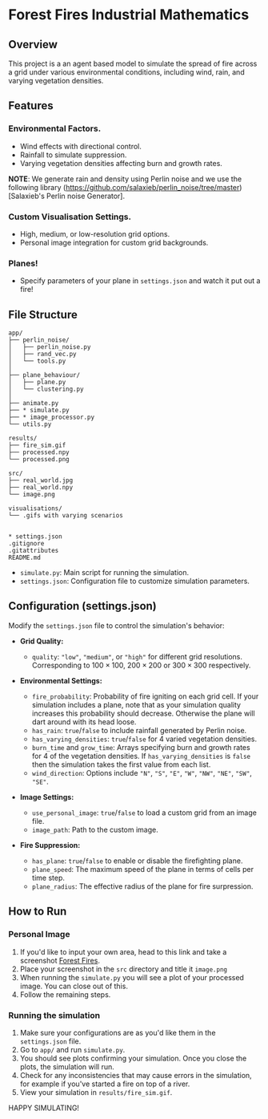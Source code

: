 # Forest Fires Industrial Mathematics
## Overview
This project is a an agent based model to simulate the spread of fire across a grid under various environmental conditions, including wind, rain, and varying vegetation densities.

## Features
### Environmental Factors.
  - Wind effects with directional control.
  - Rainfall to simulate suppression.
  - Varying vegetation densities affecting burn and growth rates.

  **NOTE**: We generate rain and density using Perlin noise and we use the following library (https://github.com/salaxieb/perlin_noise/tree/master)[Salaxieb's Perlin noise Generator].

### Custom Visualisation Settings.
  - High, medium, or low-resolution grid options.
  - Personal image integration for custom grid backgrounds.

### Planes!
- Specify parameters of your plane in `settings.json` and watch it put out a fire!

## File Structure

```text
app/
├── perlin_noise/
│   ├── perlin_noise.py
│   ├── rand_vec.py
│   └── tools.py
│
├── plane_behaviour/
│   ├── plane.py
│   └── clustering.py
│
├── animate.py
├── * simulate.py
├── * image_processor.py
└── utils.py

results/
├── fire_sim.gif
├── processed.npy
└── processed.png

src/
├── real_world.jpg
├── real_world.npy
└── image.png

visualisations/
└── .gifs with varying scenarios


* settings.json
.gitignore
.gitattributes
README.md
```


- `simulate.py`: Main script for running the simulation.
- `settings.json`: Configuration file to customize simulation parameters.

## Configuration (settings.json)

Modify the `settings.json` file to control the simulation's behavior:

- **Grid Quality:**
  - `quality`: `"low"`, `"medium"`, or `"high"` for different grid resolutions. Corresponding to $100\times100$, $200\times200$ or $300\times300$ respectively.

- **Environmental Settings:**
  - `fire_probability`: Probability of fire igniting on each grid cell. If your simulation includes a plane, note that as your simulation quality increases this probability should decrease. Otherwise the plane will dart around with its head loose.
  - `has_rain`: `true`/`false` to include rainfall generated by Perlin noise.
  - `has_varying_densities`: `true`/`false` for 4 varied vegetation densities.
  - `burn_time` and `grow_time`: Arrays specifying burn and growth rates for 4 of the vegetation densities. If `has_varying_densities` is `false` then the simulation takes the first value from each list.
  - `wind_direction`: Options include `"N"`, `"S"`, `"E"`, `"W"`, `"NW"`, `"NE"`, `"SW"`, `"SE"`.
- **Image Settings:**
  - `use_personal_image`: `true`/`false` to load a custom grid from an image file.
  - `image_path`: Path to the custom image.
- **Fire Suppression:**
  - `has_plane`: `true`/`false` to enable or disable the firefighting plane.
  - `plane_speed`: The maximum speed of the plane in terms of cells per time step.
  - `plane_radius`: The effective radius of the plane for fire surpression.


## How to Run

### Personal Image
1. If you'd like to input your own area, head to this link and take a screenshot <a href="https://www.google.com/maps/d/viewer?mid=1OpMoz-v9iOYinQPbBzzx_lBT0QO8h-8&ll=-37.38159633507727%2C148.62546596105895&z=10" target="_blank">Forest Fires</a>.
2. Place your screenshot in the `src` directory and title it `image.png`
3. When running the `simulate.py` you will see a plot of your processed image. You can close out of this.
4. Follow the remaining steps.

### Running the simulation
1. Make sure your configurations are as you'd like them in the `settings.json` file.
2. Go to `app/` and run `simulate.py`.
3. You should see plots confirming your simulation. Once you close the plots, the simulation will run.
4. Check for any inconsistencies that may cause errors in the simulation, for example if you've started a fire on top of a river.
5. View your simulation in `results/fire_sim.gif`.

HAPPY SIMULATING!

